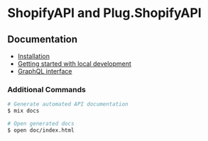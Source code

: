 # ShopifyAPI and Plug.ShopifyAPI

## Documentation

- [Installation](guides/installation.md)
- [Getting started with local development](guides/getting_started.md)
- [GraphQL interface](guides/graphql.md)

### Additional Commands

```sh
# Generate automated API documentation
$ mix docs

# Open generated docs
$ open doc/index.html
```
